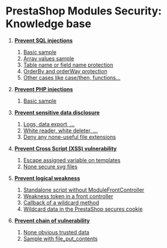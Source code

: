 # PrestaShop Modules Security: Knowledge base

1. **[Prevent SQL injections](/pages/sql_injections.md)**
    1. [Basic sample](/pages/sql_injections.md#basic-sample)
    2. [Array values sample](/pages/sql_injections.md#array-values-sample)
    3. [Table name or field name protection](/pages/sql_injections.md#table-name-or-field-name-protection)
    4. [OrderBy and orderWay protection](/pages/sql_injections.md#orderby-and-orderway-protection)
    5. [Other cases like case/then, functions…](/pages/sql_injections.md#other-cases-like-casethen-functions)

2. **[Prevent PHP injections](/pages/php_injections.md)**
    1. [Basic sample](/pages/php_injections.md#basic-sample)

3. **[Prevent sensitive data disclosure](/pages/sensitive_data_disclosure.md)**
    1. [Logs, data export, …](/pages/sensitive_data_disclosure.md#logs-data-export-)
    2. [White reader, white deleter, …](/pages/sensitive_data_disclosure.md#white-reader-white-deleter-)
    3. [Deny any none-useful file extensions](/pages/sensitive_data_disclosure.md#deny-any-none-useful-file-extensions)

4. **[Prevent Cross Script (XSS) vulnerability](/pages/cross_script_vulnerability.md)**
    1. [Escape assigned variable on templates](/pages/cross_script_vulnerability.md#escape-assigned-variable-on-templates)
    2. [None secure svg files](/pages/cross_script_vulnerability.md#none-secure-svg-files)

5. **[Prevent logical weakness](/pages/logical_weakness.md)**
    1. [Standalone script without ModuleFrontController](/pages/logical_weakness.md#standalone-script-without-modulefrontcontroller)
    2. [Weakness token in a front controller](/pages/logical_weakness.md#weakness-token-in-a-front-controller)
    3. [Callback of a wildcard method](/pages/logical_weakness.md#callback-of-a-wildcard-method)
    4. [Wildcard data in the PrestaShop secures cookie](/pages/logical_weakness.md#wildcard-data-in-the-prestashop-secures-cookie)

6. **[Prevent chain of vulnerability](/pages/chain_of_vulnerability.md)**
    1. [None obvious trusted data](/pages/chain_of_vulnerability.md#none-obvious-trusted-data)
    2. [Sample with file_put_contents](/pages/chain_of_vulnerability.md#sample-with-file_put_contents)
